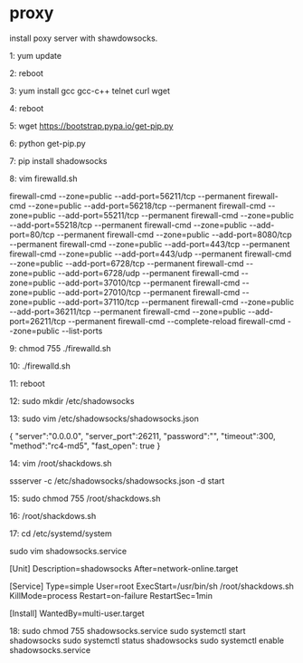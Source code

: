 # proxy
install poxy server with shawdowsocks.

1:
yum update

2:
reboot

3:
yum install gcc gcc-c++ telnet curl wget

4:
reboot

5:
wget https://bootstrap.pypa.io/get-pip.py

6:
python get-pip.py

7:
pip install shadowsocks

8:
vim firewalld.sh

firewall-cmd --zone=public --add-port=56211/tcp --permanent 
firewall-cmd --zone=public --add-port=56218/tcp --permanent 
firewall-cmd --zone=public --add-port=55211/tcp --permanent 
firewall-cmd --zone=public --add-port=55218/tcp --permanent 
firewall-cmd --zone=public --add-port=80/tcp --permanent 
firewall-cmd --zone=public --add-port=8080/tcp --permanent 
firewall-cmd --zone=public --add-port=443/tcp --permanent 
firewall-cmd --zone=public --add-port=443/udp --permanent 
firewall-cmd --zone=public --add-port=6728/tcp --permanent 
firewall-cmd --zone=public --add-port=6728/udp --permanent 
firewall-cmd --zone=public --add-port=37010/tcp --permanent
firewall-cmd --zone=public --add-port=27010/tcp --permanent
firewall-cmd --zone=public --add-port=37110/tcp --permanent
firewall-cmd --zone=public --add-port=36211/tcp --permanent
firewall-cmd --zone=public --add-port=26211/tcp --permanent
firewall-cmd --complete-reload 
firewall-cmd --zone=public --list-ports

9:
chmod 755 ./firewalld.sh

10:
./firewalld.sh

11:
reboot

12:
sudo mkdir /etc/shadowsocks

13:
sudo vim /etc/shadowsocks/shadowsocks.json

{
    "server":"0.0.0.0",
    "server_port":26211,
    "password":"",
    "timeout":300,
    "method":"rc4-md5",
    "fast_open": true
}

14:
vim /root/shackdows.sh

ssserver -c /etc/shadowsocks/shadowsocks.json -d start

15:
sudo chmod 755 /root/shackdows.sh

16:
/root/shackdows.sh

17:
cd /etc/systemd/system

sudo vim shadowsocks.service

[Unit]
Description=shadowsocks
After=network-online.target

[Service]
Type=simple
User=root
ExecStart=/usr/bin/sh /root/shackdows.sh
KillMode=process
Restart=on-failure
RestartSec=1min

[Install]
WantedBy=multi-user.target

18:
sudo chmod 755 shadowsocks.service
sudo systemctl start shadowsocks
sudo systemctl status shadowsocks
sudo systemctl enable shadowsocks.service

